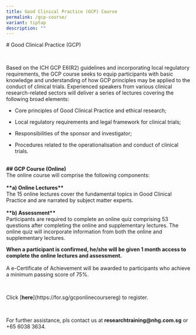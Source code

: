 ```yaml
---
title: Good Clinical Practice (GCP) Course
permalink: /gcp-course/
variant: tiptap
description: ""
---
```

<p># Good Clinical Practice (GCP)</p>
<p>&nbsp;</p>
<p>Based on the ICH GCP E6(R2) guidelines and incorporating local regulatory
requirements, the GCP course seeks to equip participants with basic knowledge
and understanding of how GCP principles may be applied to the conduct of
clinical trials. Experienced speakers from various clinical research-related
sectors will deliver a series of lectures covering the following broad
elements:</p>
<ul data-tight="true" class="tight">
<li>
<p>Core principles of Good Clinical Practice and ethical research;&nbsp;</p>
</li>
<li>
<p>Local regulatory requirements and legal framework for clinical trials;</p>
</li>
<li>
<p>Responsibilities of the sponsor and investigator;</p>
</li>
<li>
<p>Procedures related to the operationalisation and conduct of clinical trials.</p>
</li>
</ul>
<p>
<br><strong>## GCP Course (Online)</strong>
<br>The online course will comprise the following components:
<br>
<br><strong>**a) Online Lectures**</strong>
<br>The 15 online lectures cover the fundamental topics in Good Clinical Practice
and are narrated by subject matter experts.
<br>
<br><strong>**b) Assessment**</strong>
<br>Participants are required to complete an online quiz comprising 53 questions
after completing the online and supplementary lectures. The online quiz
will incorporate information from both the online and supplementary lectures.&nbsp;&nbsp;</p>
<p><strong>When a participant is confirmed, he/she will be given 1 month access to complete the online lectures and assessment.</strong>
<br>
<br>A e-Certificate of Achievement will be awarded to participants who achieve
a minimum passing score of 75%.</p>
<p>&nbsp;</p>
<p>Click&nbsp;[<strong>here</strong>](<a rel="noopener noreferrer nofollow" target="_blank">https://for.sg/gcponlinecoursereg</a>)
to register.</p>
<p>&nbsp;</p>
<p>For further assistance, pls contact us at&nbsp;<strong><a rel="noopener noreferrer nofollow" target="_blank">researchtraining@nhg.com.sg</a></strong>&nbsp;or
+65 6038 3634.</p>